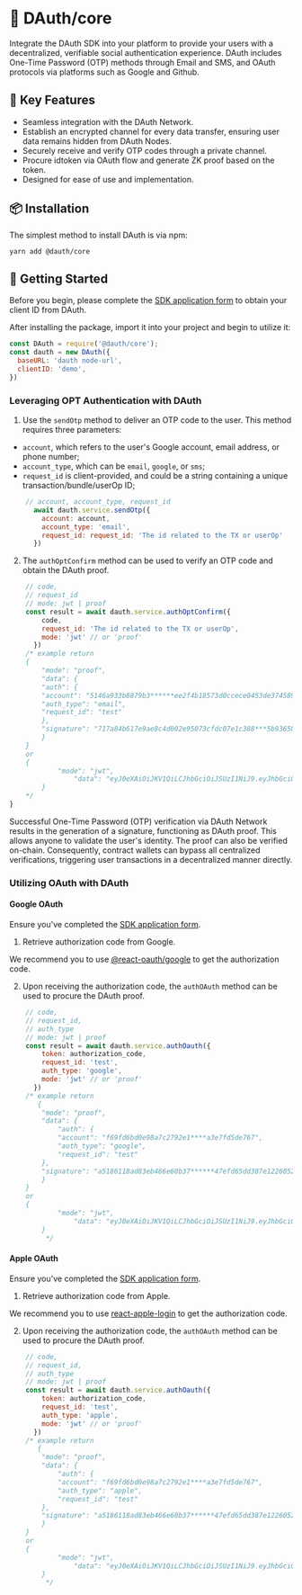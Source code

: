 # 🚀 DAuth/core

Integrate the DAuth SDK into your platform to provide your users with a decentralized, verifiable social authentication experience. DAuth includes One-Time Password (OTP) methods through Email and SMS, and OAuth protocols via platforms such as Google and Github.


## 🎉 Key Features

- Seamless integration with the DAuth Network.
- Establish an encrypted channel for every data transfer, ensuring user data remains hidden from DAuth Nodes.
- Securely receive and verify OTP codes through a private channel.
- Procure idtoken via OAuth flow and generate ZK proof based on the token.
- Designed for ease of use and implementation.

## 📦 Installation

The simplest method to install DAuth is via npm:

```shell
yarn add @dauth/core
```

## 🚀 Getting Started

Before you begin, please complete the [SDK application form](https://forms.gle/3A1bRx2ipX2fBLsw5) to obtain your client ID from DAuth.

After installing the package, import it into your project and begin to utilize it:

```javascript
const DAuth = require('@dauth/core');
const dauth = new DAuth({
  baseURL: 'dauth node-url',
  clientID: 'demo',
})
```

### Leveraging OPT Authentication with DAuth

1. Use the `sendOtp` method to deliver an OTP code to the user. This method requires three parameters:
* `account`, which refers to the user's Google account, email address, or phone number;
* `account_type`, which can be `email`, `google`, or `sms`;
* `request_id` is client-provided, and could be a string containing a unique transaction/bundle/userOp ID;

```javascript
    // account, account_type, request_id
      await dauth.service.sendOtp({
        account: account,
        account_type: 'email',
        request_id: request_id: 'The id related to the TX or userOp'
      })
```

2. The `authOptConfirm` method can be used to verify an OTP code and obtain the DAuth proof.

```javascript
    // code,
    // request_id
    // mode: jwt | proof
    const result = await dauth.service.authOptConfirm({
        code,
        request_id: 'The id related to the TX or userOp',
        mode: 'jwt' // or 'proof'
      })
    /* example return 
    {
        "mode": "proof",
        "data": {
        "auth": {
        "account": "5146a933b8879b3******ee2f4b18573d0ccece0453de374589",
        "auth_type": "email",
        "request_id": "test"
        },
        "signature": "717a84b617e9ae8c4d002e95073cfdc07e1c388***5b93658ea94f32945064dc0932ddeebb0d0fa17408b4e62aeea355304b6201b"
        }
    }
    or 
    {
            "mode": "jwt",
                "data": "eyJ0eXAiOiJKV1QiLCJhbGciOiJSUzI1NiJ9.eyJhbGciOiJSUz*****vPdVzvmySt9dRlJ7IKH2VFP_7tKsndgLQxqXeDrEavdA3sptb7H6KdG4P57B3YDkXCkYo32Ts5PGgwxh3ayfjGC46WToWASL_p3XkFsDBiX6CW8Ko3ohqERwB1s6yBO4B-ox4r6591jnzy1AIstnEFmt673yqJLQ"
        }
    */
}
```

Successful One-Time Password (OTP) verification via DAuth Network results in the generation of a signature, functioning as DAuth proof. This allows anyone to validate the user's identity. The proof can also be verified on-chain. Consequently, contract wallets can bypass all centralized verifications, triggering user transactions in a decentralized manner directly.

### Utilizing OAuth with DAuth

#### Google OAuth

Ensure you've completed the [SDK application form](https://forms.gle/3A1bRx2ipX2fBLsw5).

1. Retrieve authorization code from Google.

We recommend you to use [@react-oauth/google](https://www.npmjs.com/package/@react-oauth/google) to get the authorization code. 

2. Upon receiving the authorization code, the `authOAuth` method can be used to procure the DAuth proof.

```javascript
    // code, 
    // request_id,
    // auth_type
    // mode: jwt | proof
    const result = await dauth.service.authOauth({
        token: authorization_code,
        request_id: 'test',
        auth_type: 'google',
        mode: 'jwt' // or 'proof'
      })
    /* example return 
       {
        "mode": "proof",
        "data": {
            "auth": {
            "account": "f69fd6bd0e98a7c2792e1****a3e7fd5de767",
            "auth_type": "google",
            "request_id": "test"
        },
        "signature": "a5186118ad83eb466e60b37******47efd65dd387e1226052c3253aa60ac2c63fd1c"
        }
    }
    or 
    {
            "mode": "jwt",
                "data": "eyJ0eXAiOiJKV1QiLCJhbGciOiJSUzI1NiJ9.eyJhbGciOiJSUz*****vPdVzvmySt9dRlJ7IKH2VFP_7tKsndgLQxqXeDrEavdA3sptb7H6KdG4P57B3YDkXCkYo32Ts5PGgwxh3ayfjGC46WToWASL_p3XkFsDBiX6CW8Ko3ohqERwB1s6yBO4B-ox4r6591jnzy1AIstnEFmt673yqJLQ"
        }
         */
```



#### Apple OAuth

Ensure you've completed the [SDK application form](https://forms.gle/3A1bRx2ipX2fBLsw5).

1. Retrieve authorization code from Apple.

We recommend you to use [react-apple-login](https://www.npmjs.com/package/react-apple-login) to get the authorization code. 

2. Upon receiving the authorization code, the `authOAuth` method can be used to procure the DAuth proof.

```javascript
    // code, 
    // request_id,
    // auth_type
    // mode: jwt | proof
    const result = await dauth.service.authOauth({
        token: authorization_code,
        request_id: 'test',
        auth_type: 'apple',
        mode: 'jwt' // or 'proof'
      })
    /* example return 
       {
        "mode": "proof",
        "data": {
            "auth": {
            "account": "f69fd6bd0e98a7c2792e1****a3e7fd5de767",
            "auth_type": "apple",
            "request_id": "test"
        },
        "signature": "a5186118ad83eb466e60b37******47efd65dd387e1226052c3253aa60ac2c63fd1c"
        }
    }
    or 
    {
            "mode": "jwt",
                "data": "eyJ0eXAiOiJKV1QiLCJhbGciOiJSUzI1NiJ9.eyJhbGciOiJSUz*****vPdVzvmySt9dRlJ7IKH2VFP_7tKsndgLQxqXeDrEavdA3sptb7H6KdG4P57B3YDkXCkYo32Ts5PGgwxh3ayfjGC46WToWASL_p3XkFsDBiX6CW8Ko3ohqERwB1s6yBO4B-ox4r6591jnzy1AIstnEFmt673yqJLQ"
        }
         */
```
